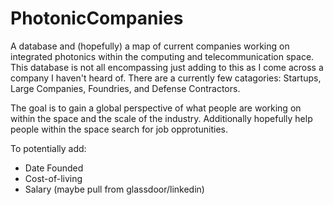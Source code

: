 # PhotonicCompanies
A database and (hopefully) a map of current companies working on integrated photonics within the computing and telecommunication space. This database is not all encompassing just adding to this as I come across a company I haven't heard of. There are a currently few catagories: Startups, Large Companies, Foundries, and Defense Contractors.

The goal is to gain a global perspective of what people are working on within the space and the scale of the industry. Additionally hopefully help people within the space search for job opprotunities. 

To potentially add: 
- Date Founded
- Cost-of-living
- Salary (maybe pull from glassdoor/linkedin) 
